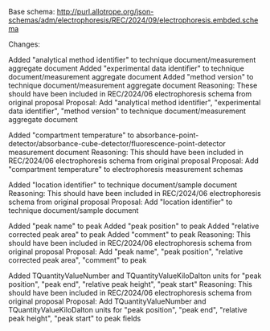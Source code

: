 Base schema: http://purl.allotrope.org/json-schemas/adm/electrophoresis/REC/2024/09/electrophoresis.embded.schema

Changes:

Added "analytical method identifier" to technique document/measurement aggregate document
Added "experimental data identifier" to technique document/measurement aggregate document
Added "method version" to technique document/measurement aggregate document
Reasoning: These should have been included in REC/2024/06 electrophoresis schema from original proposal
Proposal: Add "analytical method identifier", "experimental data identifier", "method version" to technique document/measurement aggregate document

Added "compartment temperature" to absorbance-point-detector/absorbance-cube-detector/fluorescence-point-detector measurement document
Reasoning: This should have been included in REC/2024/06 electrophoresis schema from original proposal
Proposal: Add "compartment temperature" to electrophoresis measurement schemas

Added "location identifier" to technique document/sample document
Reasoning: This should have been included in REC/2024/06 electrophoresis schema from original proposal
Proposal: Add "location identifier" to technique document/sample document

Added "peak name" to peak
Added "peak position" to peak
Added "relative corrected peak area" to peak
Added "comment" to peak
Reasoning: This should have been included in REC/2024/06 electrophoresis schema from original proposal
Proposal: Add "peak name", "peak position", "relative corrected peak area", "comment" to peak

Added TQuantityValueNumber and TQuantityValueKiloDalton units for "peak position", "peak end", "relative peak height", "peak start"
Reasoning: This should have been included in REC/2024/06 electrophoresis schema from original proposal
Proposal: Add TQuantityValueNumber and TQuantityValueKiloDalton units for "peak position", "peak end", "relative peak height", "peak start" to peak fields
